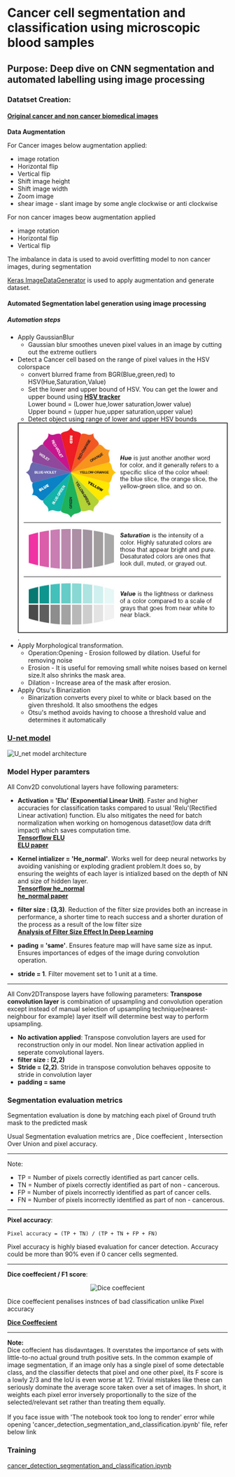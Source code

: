 # Cancer cell segmentation and classification using microscopic blood samples

## Purpose: Deep dive on CNN segmentation and automated labelling using image processing

### Datatset Creation:

#### [Original cancer and non cancer biomedical images](https://drive.google.com/drive/folders/1fDrSDqt6Khst6M25GXiI0E2P06-h8WgB?usp=sharing)

<b>Data Augmentation</b><br>

For Cancer images below augmentation applied:<br>
* image rotation
* Horizontal flip
* Vertical flip
* Shift image height
* Shift image width
* Zoom image
* shear image - slant image by some angle clockwise or anti clockwise

For non cancer images beow augmentation applied<br>

* image rotation
* Horizontal flip
* Vertical flip

The imbalance in data is used to avoid overfitting model to non cancer images, during segmentation<br>

[Keras ImageDataGenerator](https://www.tensorflow.org/api_docs/python/tf/keras/preprocessing/image/ImageDataGenerator) is used to apply augmentation and generate dataset.

#### Automated Segmentation label generation using image processing

##### Automation steps

* Apply GaussianBlur
    * Gaussian blur smoothes uneven pixel values in an image by cutting out the extreme outliers
* Detect a Cancer cell based on the range of pixel values in the HSV colorspace
    * convert blurred frame from BGR(Blue,green,red) to HSV(Hue,Saturation,Value)
    * Set the lower and upper bound of HSV. You can get the lower and upper bound using <b>[HSV tracker](https://github.com/Shreesha3112/Cancer-Detection-Segmentation-and-Classification/blob/main/hsv_color_tracker.py)</b><br>
        Lower bound = (Lower hue,lower saturation,lower value)<br>
        Upper bound = (upper hue,upper saturation,upper value)
    * Detect object using range of lower and upper HSV bounds
    <div style="text-align:center"><img src="https://github.com/Shreesha3112/Cancer-Detection-Segmentation-and-Classification/blob/main/hue_saturation_value.jpg" /></div>.
* Apply Morphological transformation.
    * Operation:Opening - Erosion followed by dilation. Useful for removing noise
    * Erosion - It is useful for removing small white noises based on kernel size.It also shrinks the mask area.
    * Dilation - Increase area of the mask after erosion.
* Apply Otsu's Binarization
    * Binarization converts every pixel to white or black based on the given threshold. It also smoothens the edges
    * Otsu's method avoids having to choose a threshold value and determines it automatically

### [U-net model](https://arxiv.org/abs/1505.04597)

![U_net model architecture](https://lmb.informatik.uni-freiburg.de/people/ronneber/u-net/u-net-architecture.png)


### Model Hyper paramters

All Conv2D convolutional layers have following parameters:

* <b>Activation = 'Elu' (Exponential Linear Unit)</b>. Faster and higher accuracies for classification tasks compared to usual 'Relu'(Rectified Linear activation) function. Elu also mitigates the need for batch normalization when working on homogenous dataset(low data drift impact) which saves computation time.<br>
  <b>[Tensorflow ELU](https://www.tensorflow.org/api_docs/python/tf/keras/layers/ELU)</b><br>
  <b>[ELU paper](https://arxiv.org/abs/1511.07289)</b>



* <b>Kernel intializer = 'He_normal'</b>. Works well for deep neural networks by avoiding vanishing or exploding gradient problem.It does so, by ensuring the weights of each layer is intialized based on the depth of NN and size of hidden layer.<br>
  <b>[Tensorflow he_normal](https://www.tensorflow.org/api_docs/python/tf/keras/initializers/he_normal)</b><br>
  <b>[he_normal paper](https://www.cv-foundation.org/openaccess/content_iccv_2015/html/He_Delving_Deep_into_ICCV_2015_paper.html)</b>

* <b>filter size : (3,3)</b>. Reduction of the filter size provides both an increase in performance, a shorter time to reach success and a shorter duration of the process as a result of the low filter size<br>
  <b>[Analysis of Filter Size Effect In Deep Learning](https://arxiv.org/pdf/2101.01115)</b>
* <b>pading = 'same'</b>. Ensures feature map will have same size as input. Ensures importances of edges of the image during convolution operation.

* <b>stride = 1</b>. Filter movement set to 1 unit at a time.

---

All Conv2DTranspose layers have following parameters:
<b>Transpose convolution layer</b> is combination of upsampling and convolution operation except instead of manual selection of upsampling technique(nearest-neighbour for example) layer itself will determine best way to perform upsampling.
* <b>No activation applied</b>: Transpose convolution layers are used for reconstruction only in our model. Non linear activation applied in seperate convolutional layers.
* <b>filter size : (2,2)</b>
* <b>Stride = (2,2)</b>. Stride in transpose convolution behaves opposite to stride in convolution layer
* <b>padding = same</b> 

 ### Segmentation evaluation metrics

Segmentation evaluation is done by matching each pixel of Ground truth mask to the predicted mask

Usual Segmentation evaluation metrics are , Dice coeffecient , Intersection Over Union and pixel accuracy.


---


Note:

* TP = Number of pixels correctly identified as part cancer cells.
* TN = Number of pixels correctly identified as part of non - cancerous.
* FP = Number of pixels incorrectly identified as part of cancer cells.
* FN = Number of pixels incorrectly identified as part of non - cancerous.


---



**Pixel accuracy**: 
```
Pixel accuracy = (TP + TN) / (TP + TN + FP + FN)
```
Pixel accuracy is highly biased evaluation for cancer detection. Accuracy could be more than 90% even if 0 cancer cells segmented.



---



**Dice coeffecient / F1 score**:


<p align="center"><img src="https://miro.medium.com/max/536/1*yUd5ckecHjWZf6hGrdlwzA.png" alt="Dice coeffecient"></p>



Dice coeffecient penalises instnces of bad classification unlike Pixel accuracy

<b>[Dice Coeffecient](https://en.wikipedia.org/wiki/S%C3%B8rensen%E2%80%93Dice_coefficient)</b>



---



<b>Note:</b><br> 
Dice coffecient has disdavntages. It overstates the importance of sets with little-to-no actual ground truth positive sets. In the common example of image segmentation, if an image only has a single pixel of some detectable class, and the classifier detects that pixel and one other pixel, its F score is a lowly 2/3 and the IoU is even worse at 1/2. Trivial mistakes like these can seriously dominate the average score taken over a set of images. In short, it weights each pixel error inversely proportionally to the size of the selected/relevant set rather than treating them equally.
<br><br>
If you face issue with 'The notebook took too long to render' error while opening 'cancer_detection_segmentation_and_classification.ipynb' file, refer below link


### Training



[cancer_detection_segmentation_and_classification.ipynb](https://nbviewer.org/github/Shreesha3112/cancer-detection-and-segmentation/blob/main/cancer_detection_segmentation_and_classification.ipynb)

